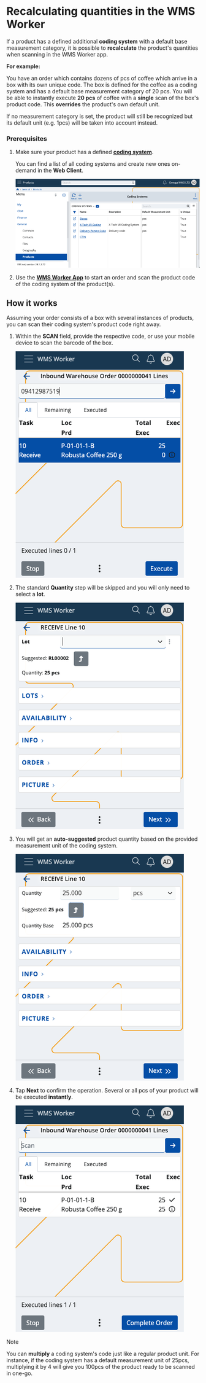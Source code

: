 # Recalculating quantities in the WMS Worker 

If a product has a defined additional **coding system** with a default base measurement category, it is possible to **recalculate** the product's quantities when scanning in the WMS Worker app.

**For example:**

You have an order which contains dozens of pcs of coffee which arrive in a box with its own unique code. The box is defined for the coffee as a coding system and has a default base measurement category of 20 pcs. You will be able to instantly execute **20 pcs** of coffee with a **single** scan of the box's product code. This **overrides** the product's own default unit.

If no measurement category is set, the product will still be recognized but its default unit (e.g. 1pcs) will be taken into account instead.

### Prerequisites

1. Make sure your product has a defined **[coding system](/modules/general/products/coding-systems.md)**.
   
    You can find a list of all coding systems and create new ones on-demand in the **Web Client**.

   ![Picture](pictures/coding_systems.png)

3. Use the **[WMS Worker App](/modules/logistics/wms/wms-worker/index.md)** to start an order and scan the product code of the coding system of the product(s).

## How it works

Assuming your order consists of a box with several instances of products, you can scan their coding system's product code right away.

1. Within the **SCAN** field, provide the respective code, or use your mobile device to scan the barcode of the box.

   ![Picture](pictures/scan_coding_system.png)
   
2. The standard **Quantity** step will be skipped and you will only need to select a **lot**.

   ![Picture](pictures/lot_select.png)

3. You will get an **auto-suggested** product quantity based on the provided measurement unit of the coding system.

   ![Picture](pictures/quantity_select.png)

4. Tap **Next** to confirm the operation. Several or all pcs of your product will be executed **instantly**.

   ![Picture](pictures/executed_all.png)

> [!NOTE]
> You can **multiply** a coding system's code just like a regular product unit. For instance, if the coding system has a default measurement unit of 25pcs, multiplying it by 4 will give you 100pcs of the product ready to be scanned in one-go.


